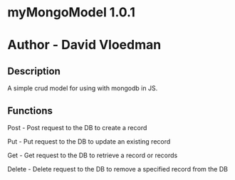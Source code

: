 # myMongoModel 1.0.1

# Author - David Vloedman

## Description

A simple crud model for using with mongodb in JS.

## Functions

Post - Post request to the DB to create a record

Put - Put request to the DB to update an existing record

Get - Get request to the DB to retrieve a record or records

Delete - Delete request to the DB to remove a specified record from the DB